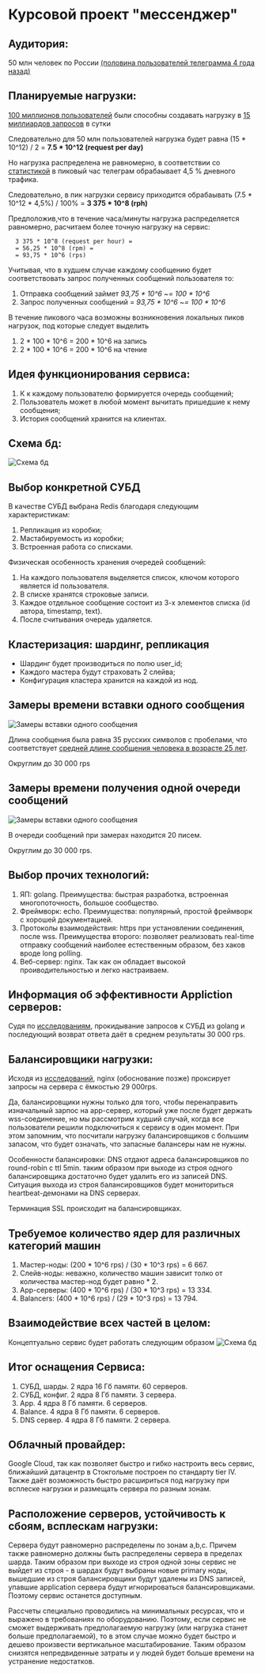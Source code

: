 Курсовой проект "мессенджер"
==========

Аудитория: 
---------
50 млн человек по России [(половина пользователей телеграмма 4 года назад)](https://telegram.org/blog/100-million)

Планируемые нагрузки:
----------------
[100 миллионов пользователей](https://telegram.org/blog/100-million) были способны создавать нагрузку в 
[15 миллиардов запросов](https://telegram.org/blog/15-billion) в сутки

Следовательно для 50 млн пользователей нагрузка будет равна 
(15 * 10^12) / 2 = __7.5 * 10^12 (request per day)__

Но нагрузка распределена не равномерно, в соответствии со [статистикой](https://popsters.ru/blog/post/aktivnost-auditorii-v-socialnyh-setyah-issledovanie-2019) 
в пиковый час телеграм обрабаывает 4,5 % дневного трафика.

Следовательно, в пик нагрузки сервису приходится обрабаывать 
(7.5 * 10^12 * 4,5%) / 100% = __3 375 * 10^8 (rph)__

Предположив,что в течение часа/минуты нагрузка распределяется равномерно, расчитаем более точную нагрузку на сервис: 
```
  3 375 * 10^8 (request per hour) =
  = 56,25 * 10^8 (rpm) =
  = 93,75 * 10^6 (rps)
```


Учитывая, что в худшем случае каждому сообщению будет соответствовать запрос полученных сообщений пользователя то: 

1. Отправка сообщений займет _93,75 * 10^6 ~= 100 * 10^6_
2. Запрос полученных сообщений = _93,75 * 10^6 ~= 100 * 10^6_

В течение пикового часа возможны возникновения локальных пиков нагрузок, под которые следует выделить 

1. 2 * 100 * 10^6 = 200 * 10^6 на запись
1. 2 * 100 * 10^6 = 200 * 10^6 на чтение


Идея функционирования сервиса:
--------------------
1. К к каждому пользователю формируется очередь сообщений;
2. Пользователь может в любой момент вычитать пришедшие к нему сообщения;
3. История сообщений хранится на клиентах.


Схема бд:
--------------------
![Схема бд](https://github.com/ApTyp5/messanger.highload.techno/blob/main/schem.jpg)




Выбор конкретной СУБД
-----------------------------
В качестве СУБД выбрана Redis благодаря следующим характеристикам:
1. Репликация из коробки;
2. Мастабируемость из коробки;
3. Встроенная работа со списками.


Физическая особенность хранения очередей сообщений:
1. На каждого пользователя выделяется список, ключом которого является id пользователя.
2. В списке хранятся строковые записи.
3. Каждое отдельное сообщение состоит из 3-х элементов списка (id автора, timestamp, text).
4. После считывания очередь удаляется.


Кластеризация: шардинг, репликация 
----------------------------
 * Шардинг будет производиться по полю user_id;
 * Каждого мастера будут страховать 2 слейва;
 * Конфигурация кластера хранится на каждой из нод.
 
 
 


Замеры времени вставки одного сообщения
------------------------------
![Замеры вставки одного сообщения](https://github.com/ApTyp5/messanger.highload.techno/blob/main/insert-bench.png)

Длина сообщения была равна 35 русских символов c пробелами, что соответствует 
[средней длине сообщения человека в возрасте 25 лет](https://crushhapp.com/blog/k-wrap-it-up-mom).

Округлим до 30 000 rps


Замеры времени получения одной очереди сообщений
------------------------------------ 
![Замеры вставки одного сообщения](https://github.com/ApTyp5/messanger.highload.techno/blob/main/read-bench.png)

В очереди сообщений при замерах находится 20 писем.

Округлим до 30 000 rps.


Выбор прочих технологий:
-------------------------------
1. ЯП: golang. Преимущества: быстрая разработка, встроенная многопоточность, большое сообщество.
2. Фреймворк: echo. Преимущества: популярный, простой фреймворк с хорошей документацией.
2. Протоколы взаимодействия: https при установлении соединения, после wss. Преимущества второго: позволяет 
реализовать real-time отправку сообщений наиболее естественным образом, без хаков вроде long polling.
3. Веб-сервер: nginx. Так как он обладает высокой проиводительностью и легко настраиваем.


Информация об эффективности Appliction серверов:
------------------------------------
Судя по [исследованиям](https://github.com/smallnest/go-web-framework-benchmark), прокидывание запросов к СУБД из golang и последующий возврат ответа
даёт в среднем результаты 30 000 rps.


Балансировщики нагрузки:
--------------------------------------
Исходя из [исследований](https://github.com/NickMRamirez/Proxy-Benchmarks), nginx (обоснование позже) проксирует запросы 
на сервера с ёмкостью 29 000rps.

Да, балансировщики нужны только для того, чтобы перенаправить изначальный зарпос на app-сервер, который уже после будет держать
wss-соединение, но мы рассмотрим худший случай, когда все пользователи решили подключиться к сервису в один момент. При этом запомним,
что посчитали нагрузку балансировщиков с большим запасом, что будет означать, что запасные балансеры нам не нужны.

Особенности балансировки: DNS отдают адреса балансировщиков по round-robin с ttl 5min. таким образом при выходе из строя одного балансировщика
достаточно будет удалить его из записей DNS. Ситуация выхода из строя балансировщиков будет мониториться heartbeat-демонами на DNS серверах.

Терминация SSL происходит на балансировщиках.


Требуемое количество ядер для различных категорий машин
----------------------------------------
1. Мастер-ноды: (200 * 10^6 rps) / (30 * 10^3 rps) = 6 667.
2. Слейв-ноды: неважно, количество машин зависит толко от количества мастер-нод будет равно <master-node-count> * 2.
3. App-серверы: (400 * 10^6 rps) / (30 * 10^3 rps) = 13 334.
4. Balancers:   (400 * 10^6 rps) / (29 * 10^3 rps) = 13 794.





Взаимодействие всех частей в целом:
--------------------------------
Концептуально сервис будет работать следующим образом
![Схема бд](https://github.com/ApTyp5/messanger.highload.techno/blob/main/alll.jpg)






Итог оснащения Сервиса:
-------------------------------
1. СУБД, шарды. 2 ядра 16 Гб памяти. 60 серверов.
2. СУБД, конфиг. 2 ядра 8 Гб памяти. 3 сервера.
2. App. 4 ядра 8 Гб памяти. 6 серверов.
3. Balance. 4 ядра 8 Гб памяти. 6 серверов.
4. DNS сервер. 4 ядра 8 Гб памяти. 2 сервера.




Облачный провайдер:
--------------------------------
Google Cloud, так как позволяет быстро и гибко настроить весь сервис, ближайший датацентр в Стокгольме построен по стандарту tier IV. 
Также даёт возможность быстро расшириться под нагрузку при всплеске нагрузки и размещать сервера по разным зонам.


Расположение серверов, устойчивость к сбоям, всплескам нагрузки:
--------------------------------
Сервера будут равномерно распределены по зонам a,b,c. Причем также равномерно должны быть распределены сервера в пределах шарда.
Таким образом при выходе из строя одной зоны сервис не выйдет из строя - в шардах будут выбраны новые primary ноды, 
вышедшие из строя балансировщики будут удалены из DNS записей, упавшие application сервера будут игнорироваться балансировщиками.
Поэтому сервис останется доступным. 

Рассчеты специально проводились на минимальных ресурсах, что и выражено в требованиях по оборудованию.
Поэтому, если сервис не сможет выдерживать предполагаемую нагрузку (или нагрузка станет больше предполагаемой), то
в этом случае можно будет быстро и дешево произвести вертикальное масштабирование. Таким образом снизятся непредвиденные затраты
и у людей будет больше времени на устранение недостатков.










